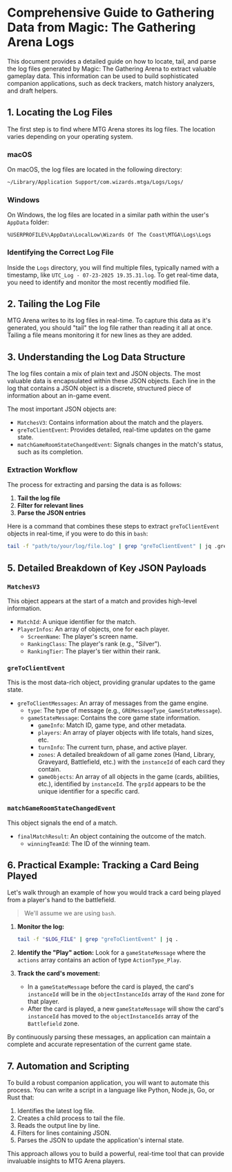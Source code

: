 # Comprehensive Guide to Gathering Data from Magic: The Gathering Arena Logs

This document provides a detailed guide on how to locate, tail, and parse the
log files generated by Magic: The Gathering Arena to extract valuable gameplay
data. This information can be used to build sophisticated companion
applications, such as deck trackers, match history analyzers, and draft
helpers.

## 1. Locating the Log Files

The first step is to find where MTG Arena stores its log files. The location
varies depending on your operating system.

### macOS

On macOS, the log files are located in the following directory:

```bash
~/Library/Application Support/com.wizards.mtga/Logs/Logs/
```

### Windows

On Windows, the log files are located in a similar path within the user's
`AppData` folder:

```
%USERPROFILE%\AppData\LocalLow\Wizards Of The Coast\MTGA\Logs\Logs
```

### Identifying the Correct Log File

Inside the `Logs` directory, you will find multiple files, typically named with
a timestamp, like `UTC_Log - 07-23-2025 19.35.31.log`. To get real-time data,
you need to identify and monitor the most recently modified file.

## 2. Tailing the Log File

MTG Arena writes to its log files in real-time. To capture this data as it's
generated, you should "tail" the log file rather than reading it all at once.
Tailing a file means monitoring it for new lines as they are added.

## 3. Understanding the Log Data Structure

The log files contain a mix of plain text and JSON objects. The most valuable
data is encapsulated within these JSON objects. Each line in the log that
contains a JSON object is a discrete, structured piece of information about an
in-game event.

The most important JSON objects are:

- `MatchesV3`: Contains information about the match and the players.
- `greToClientEvent`: Provides detailed, real-time updates on the game state.
- `matchGameRoomStateChangedEvent`: Signals changes in the match's status, such
  as its completion.

### Extraction Workflow

The process for extracting and parsing the data is as follows:

1.  **Tail the log file**
2.  **Filter for relevant lines**
3.  **Parse the JSON entries**

Here is a command that combines these steps to extract `greToClientEvent`
objects in real-time, if you were to do this in `bash`:

```bash
tail -f "path/to/your/log/file.log" | grep "greToClientEvent" | jq .greToClientEvent
```

## 5. Detailed Breakdown of Key JSON Payloads

### `MatchesV3`

This object appears at the start of a match and provides high-level information.

- `MatchId`: A unique identifier for the match.
- `PlayerInfos`: An array of objects, one for each player.
  - `ScreenName`: The player's screen name.
  - `RankingClass`: The player's rank (e.g., "Silver").
  - `RankingTier`: The player's tier within their rank.

### `greToClientEvent`

This is the most data-rich object, providing granular updates to the game state.

- `greToClientMessages`: An array of messages from the game engine.
  - `type`: The type of message (e.g., `GREMessageType_GameStateMessage`).
  - `gameStateMessage`: Contains the core game state information.
    - `gameInfo`: Match ID, game type, and other metadata.
    - `players`: An array of player objects with life totals, hand sizes, etc.
    - `turnInfo`: The current turn, phase, and active player.
    - `zones`: A detailed breakdown of all game zones (Hand, Library, Graveyard, Battlefield, etc.) with the `instanceId` of each card they contain.
    - `gameObjects`: An array of all objects in the game (cards, abilities, etc.), identified by `instanceId`. The `grpId` appears to be the unique identifier for a specific card.

### `matchGameRoomStateChangedEvent`

This object signals the end of a match.

- `finalMatchResult`: An object containing the outcome of the match.
  - `winningTeamId`: The ID of the winning team.

## 6. Practical Example: Tracking a Card Being Played

Let's walk through an example of how you would track a card being played from
a player's hand to the battlefield.

> We'll assume we are using `bash`.

1.  **Monitor the log:**

    ```bash
    tail -f "$LOG_FILE" | grep "greToClientEvent" | jq .
    ```

2.  **Identify the "Play" action:** Look for a `gameStateMessage` where the
    `actions` array contains an action of type `ActionType_Play`.

3.  **Track the card's movement:**
    - In a `gameStateMessage` before the card is played, the card's
      `instanceId` will be in the `objectInstanceIds` array of the `Hand` zone
      for that player.
    - After the card is played, a new `gameStateMessage` will show the card's
      `instanceId` has moved to the `objectInstanceIds` array of the
      `Battlefield` zone.

By continuously parsing these messages, an application can maintain a complete
and accurate representation of the current game state.

## 7. Automation and Scripting

To build a robust companion application, you will want to automate this
process. You can write a script in a language like Python, Node.js, Go, or Rust
that:

1.  Identifies the latest log file.
2.  Creates a child process to tail the file.
3.  Reads the output line by line.
4.  Filters for lines containing JSON.
5.  Parses the JSON to update the application's internal state.

This approach allows you to build a powerful, real-time tool that can provide
invaluable insights to MTG Arena players.
